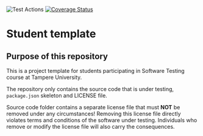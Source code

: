 ![Test Actions](https://github.com/Kitsupitsu/testing-project/actions/workflows/run-coveralls.yml/badge.svg)
[![Coverage Status](https://coveralls.io/repos/github/Kitsupitsu/testing-project/badge.svg?branch=master)](https://coveralls.io/github/Kitsupitsu/testing-project?branch=master)
# Student template

## Purpose of this repository

This is a project template for students participating in Software Testing course
at Tampere University.

The repository only contains the source code that is under testing, `package.json` skeleton
and LICENSE file.

Source code folder contains a separate license file that must **NOT** be removed under any circumstances!
Removing this license file directly violates terms and conditions of the software under testing.
Individuals who remove or modify the license file will also carry the consequences.
